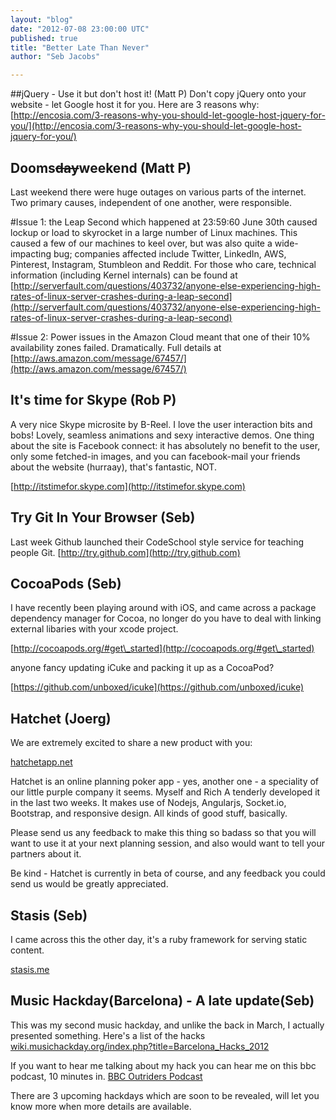 ```yaml
---
layout: "blog"
date: "2012-07-08 23:00:00 UTC"
published: true
title: "Better Late Than Never"
author: "Seb Jacobs"

---
```


##jQuery - Use it but don't host it! (Matt P) Don't copy jQuery onto your website - let Google host it for you. Here are 3 reasons why: [http://encosia.com/3-reasons-why-you-should-let-google-host-jquery-for-you/](http://encosia.com/3-reasons-why-you-should-let-google-host-jquery-for-you/)

 ## Dooms<s>day</s>weekend (Matt P) Last weekend there were huge outages on various parts of the internet. Two primary causes, independent of one another, were responsible.

#Issue 1: the Leap Second which happened at 23:59:60 June 30th caused lockup or load to skyrocket in a large number of Linux machines. This caused a few of our machines to keel over, but was also quite a wide-impacting bug; companies affected include Twitter, LinkedIn, AWS, Pinterest, Instagram, Stumbleon and Reddit. For those who care, technical information (including Kernel internals) can be found at  [http://serverfault.com/questions/403732/anyone-else-experiencing-high-rates-of-linux-server-crashes-during-a-leap-second](http://serverfault.com/questions/403732/anyone-else-experiencing-high-rates-of-linux-server-crashes-during-a-leap-second)

#Issue 2: Power issues in the Amazon Cloud meant that one of their 10% availability zones failed. Dramatically. Full details at [http://aws.amazon.com/message/67457/](http://aws.amazon.com/message/67457/)

 ## It's time for Skype (Rob P) A very nice Skype microsite by B-Reel. I love the user interaction bits and bobs! Lovely, seamless animations and sexy interactive demos. One thing about the site is Facebook connect: it has absolutely no benefit to the user, only some fetched-in images, and you can facebook-mail your friends about the website (hurraay), that's fantastic, NOT.

[http://itstimefor.skype.com](http://itstimefor.skype.com)

## Try Git In Your Browser (Seb) Last week Github launched their CodeSchool style service for teaching people Git. [http://try.github.com](http://try.github.com)

## CocoaPods (Seb) I have recently been playing around with iOS, and came across a package dependency manager for Cocoa, no longer do you have to deal with linking external libaries with your xcode project.

[http://cocoapods.org/#get\_started](http://cocoapods.org/#get\_started)

anyone fancy updating iCuke and packing it up as a CocoaPod?

[https://github.com/unboxed/icuke](https://github.com/unboxed/icuke)

 ## Hatchet (Joerg) We are extremely excited to share a new product with you:

[hatchetapp.net](https://hatchetapp.net)

Hatchet is an online planning poker app - yes, another one - a speciality of our little purple company it seems. Myself and Rich A tenderly developed it in the last two weeks. It makes use of Nodejs, Angularjs, Socket.io, Bootstrap, and responsive design. All kinds of good stuff, basically.

Please send us any feedback to make this thing so badass so that you will want to use it at your next planning session, and also would want to tell your partners about it.

Be kind - Hatchet is currently in beta of course, and any feedback you could send us would be greatly appreciated.

## Stasis (Seb) I came across this the other day, it's a ruby framework for serving static content.

[stasis.me](http://stasis.me/)

## Music Hackday(Barcelona) - A late update(Seb) This was my second music hackday, and unlike the back in March, I actually presented something. Here's a list of the hacks [wiki.musichackday.org/index.php?title=Barcelona\_Hacks\_2012](http://wiki.musichackday.org/index.php?title=Barcelona\_Hacks\_2012)

If you want to hear me talking about my hack you can hear me on this bbc podcast, 10 minutes in. [BBC Outriders Podcast](http://downloads.bbc.co.uk/podcasts/fivelive/pods/pods\_20120619-0515a.mp3)

There are 3 upcoming hackdays which are soon to be revealed, will let you know more when more details are available.


